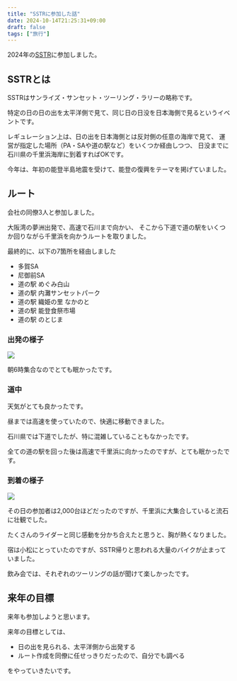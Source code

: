 ```yaml
---
title: "SSTRに参加した話"
date: 2024-10-14T21:25:31+09:00
draft: false
tags: ["旅行"]
---
```


2024年の[SSTR](https://sstr.jp/)に参加しました。

## SSTRとは

SSTRはサンライズ・サンセット・ツーリング・ラリーの略称です。

特定の日の日の出を太平洋側で見て、同じ日の日没を日本海側で見るというイベントです。

レギュレーション上は、日の出を日本海側とは反対側の任意の海岸で見て、
運営が指定した場所（PA・SAや道の駅など）をいくつか経由しつつ、
日没までに石川県の千里浜海岸に到着すればOKです。

今年は、年初の能登半島地震を受けて、能登の復興をテーマを掲げていました。

## ルート

会社の同僚3人と参加しました。

大阪湾の夢洲出発で、高速で石川まで向かい、
そこから下道で道の駅をいくつか回りながら千里浜を向かうルートを取りました。

最終的に、以下の7箇所を経由しました

- 多賀SA
- 尼御前SA
- 道の駅 めぐみ白山
- 道の駅 内灘サンセットパーク
- 道の駅 織姫の里 なかのと
- 道の駅 能登食祭市場
- 道の駅 のとじま

### 出発の様子

![](/img/blog/sstr/start.jpg)

朝6時集合なのでとても眠かったです。

### 道中

天気がとても良かったです。

昼までは高速を使っていたので、快適に移動できました。

石川県では下道でしたが、特に混雑していることもなかったです。

全ての道の駅を回った後は高速で千里浜に向かったのですが、とても眠かったです。

### 到着の様子

![](/img/blog/sstr/finish.jpg)

その日の参加者は2,000台ほどだったのですが、千里浜に大集合していると流石に壮観でした。

たくさんのライダーと同じ感動を分かち合えたと思うと、胸が熱くなりました。

宿は小松にとっていたのですが、SSTR帰りと思われる大量のバイクが止まっていました。

飲み会では、それぞれのツーリングの話が聞けて楽しかったです。

## 来年の目標

来年も参加しようと思います。

来年の目標としては、

- 日の出を見られる、太平洋側から出発する
- ルート作成を同僚に任せっきりだったので、自分でも調べる

をやっていきたいです。
